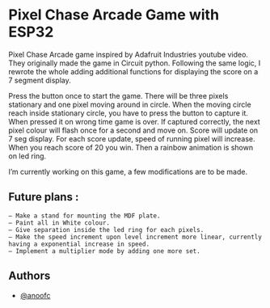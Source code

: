 
# Pixel Chase Arcade Game with ESP32

Pixel Chase Arcade game inspired by Adafruit Industries youtube video. They originally made the game in Circuit python. Following the same logic, I rewrote the whole adding additional functions for displaying the score on a 7 segment display. 

Press the button once to start the game. There will be three pixels stationary and one pixel moving around in circle. When the moving circle reach inside stationary circle, you have to press the button to capture it. When pressed it on wrong time game is over. If captured correctly, the next pixel colour will flash once for a second and move on. Score will update on 7 seg display. For each score update, speed of running pixel will increase. When you reach score of 20 you win. Then a rainbow animation is shown on led ring. 


I’m currently working on this game, a few modifications are to be made. 

## Future plans : 
    — Make a stand for mounting the MDF plate. 
    — Paint all in White colour. 
    — Give separation inside the led ring for each pixels. 
    — Make the speed increment upon level increment more linear, currently having a exponential increase in speed. 
    — Implement a multiplier mode by adding one more set. 
## Authors

- [@anoofc](https://www.github.com/anoofc)

